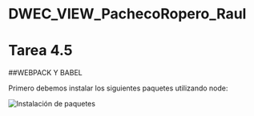 # DWEC_VIEW_PachecoRopero_Raul

# Tarea 4.5

##WEBPACK Y BABEL

Primero debemos instalar los siguientes paquetes utilizando node:

![Instalación de paquetes](https://files.catbox.moe/cffxxq.png)
